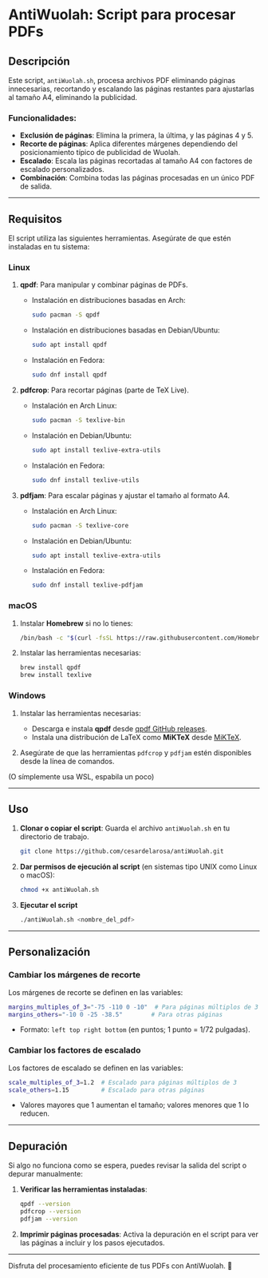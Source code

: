 # AntiWuolah: Script para procesar PDFs

## Descripción
Este script, `antiWuolah.sh`, procesa archivos PDF eliminando páginas innecesarias, recortando y escalando las páginas restantes para ajustarlas al tamaño A4, eliminando la publicidad.

### Funcionalidades:
- **Exclusión de páginas**: Elimina la primera, la última, y las páginas 4 y 5.
- **Recorte de páginas**: Aplica diferentes márgenes dependiendo del posicionamiento típico de publicidad de Wuolah.
- **Escalado**: Escala las páginas recortadas al tamaño A4 con factores de escalado personalizados.
- **Combinación**: Combina todas las páginas procesadas en un único PDF de salida.

---

## Requisitos
El script utiliza las siguientes herramientas. Asegúrate de que estén instaladas en tu sistema:

### Linux
1. **qpdf**: Para manipular y combinar páginas de PDFs.
   - Instalación en distribuciones basadas en Arch:
     ```bash
     sudo pacman -S qpdf
     ```
   - Instalación en distribuciones basadas en Debian/Ubuntu:
     ```bash
     sudo apt install qpdf
     ```
   - Instalación en Fedora:
     ```bash
     sudo dnf install qpdf
     ```

2. **pdfcrop**: Para recortar páginas (parte de TeX Live).
   - Instalación en Arch Linux:
     ```bash
     sudo pacman -S texlive-bin
     ```
   - Instalación en Debian/Ubuntu:
     ```bash
     sudo apt install texlive-extra-utils
     ```
   - Instalación en Fedora:
     ```bash
     sudo dnf install texlive-utils
     ```

3. **pdfjam**: Para escalar páginas y ajustar el tamaño al formato A4.
   - Instalación en Arch Linux:
     ```bash
     sudo pacman -S texlive-core
     ```
   - Instalación en Debian/Ubuntu:
     ```bash
     sudo apt install texlive-extra-utils
     ```
   - Instalación en Fedora:
     ```bash
     sudo dnf install texlive-pdfjam
     ```

### macOS
1. Instalar **Homebrew** si no lo tienes:
   ```bash
   /bin/bash -c "$(curl -fsSL https://raw.githubusercontent.com/Homebrew/install/HEAD/install.sh)"
   ```
2. Instalar las herramientas necesarias:
   ```bash
   brew install qpdf
   brew install texlive
   ```

### Windows
1. Instalar las herramientas necesarias:
   - Descarga e instala **qpdf** desde [qpdf GitHub releases](https://github.com/qpdf/qpdf/releases).
   - Instala una distribución de LaTeX como **MiKTeX** desde [MiKTeX](https://miktex.org/download).

2. Asegúrate de que las herramientas `pdfcrop` y `pdfjam` estén disponibles desde la línea de comandos.

(O símplemente usa WSL, espabila un poco)

---

## Uso

1. **Clonar o copiar el script**: Guarda el archivo `antiWuolah.sh` en tu directorio de trabajo.
   ```bash
   git clone https://github.com/cesardelarosa/antiWuolah.git
   ```

2. **Dar permisos de ejecución al script** (en sistemas tipo UNIX como Linux o macOS):
   ```bash
   chmod +x antiWuolah.sh
   ```

3. **Ejecutar el script**
   ```bash
   ./antiWuolah.sh <nombre_del_pdf>
   ```
---

## Personalización

### Cambiar los márgenes de recorte
Los márgenes de recorte se definen en las variables:
```bash
margins_multiples_of_3="-75 -110 0 -10"  # Para páginas múltiplos de 3
margins_others="-10 0 -25 -38.5"        # Para otras páginas
```
- Formato: `left top right bottom` (en puntos; 1 punto = 1/72 pulgadas).

### Cambiar los factores de escalado
Los factores de escalado se definen en las variables:
```bash
scale_multiples_of_3=1.2  # Escalado para páginas múltiplos de 3
scale_others=1.15         # Escalado para otras páginas
```
- Valores mayores que 1 aumentan el tamaño; valores menores que 1 lo reducen.

---

## Depuración
Si algo no funciona como se espera, puedes revisar la salida del script o depurar manualmente:

1. **Verificar las herramientas instaladas**:
   ```bash
   qpdf --version
   pdfcrop --version
   pdfjam --version
   ```

2. **Imprimir páginas procesadas**:
   Activa la depuración en el script para ver las páginas a incluir y los pasos ejecutados.

---

Disfruta del procesamiento eficiente de tus PDFs con AntiWuolah. 🚀

